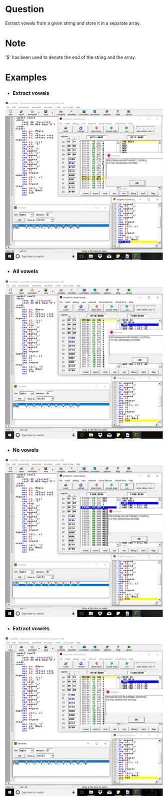 # Question
Extract vowels from a given string and store it in a separate array.

# Note
'$' has been used to denote the end of the string and the array.

# Examples
* ### Extract vowels
![ex1](ex1.JPG) <br/>

* ### All vowels
![ex2](ex2.JPG) <br/>

* ### No vowels
![ex3](ex3.JPG) <br/>

* ### Extract vowels
![ex4](ex4.JPG) <br/>
